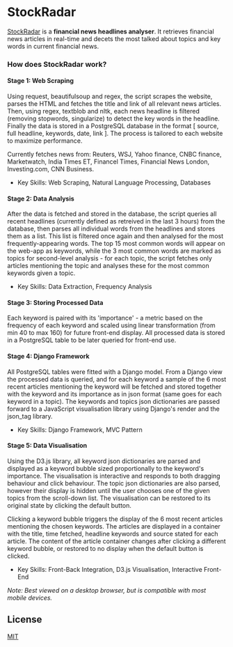 # StockRadar

[StockRadar](https://stockradar.herokuapp.com/) is a **financial news headlines analyser**. It retrieves financial news articles in real-time and decets the most talked about topics and key words in current financial news.



### How does StockRadar work?

#### Stage 1: Web Scraping
Using request, beautifulsoup and regex, the script scrapes the website, parses the HTML and fetches the title and link of all relevant news articles. Then, using regex, textblob and nltk, each news headline is filtered (removing stopwords, singularize) to detect the key words in the headline. Finally the data is stored in a PostgreSQL database in the format [ source, full headline, keywords, date, link ]. The process is tailored to each website to maximize performance.

Currently fetches news from: Reuters, WSJ, Yahoo finance, CNBC finance, Marketwatch, India Times ET, Financel Times, Financial News London, Investing.com, CNN Business.

* Key Skills: Web Scraping, Natural Language Processing, Databases

#### Stage 2: Data Analysis
After the data is fetched and stored in the database, the script queries all recent headlines (currently defined as retreived in the last 3 hours) from the database, then parses all individual words from the headlines and stores them as a list. This list is filtered once again and then analysed for the most frequently-appearing words. The top 15 most common words will appear on the web-app as keywords, while the 3 most common words are marked as topics for second-level analysis - for each topic, the script fetches only articles mentioning the topic and analyses these for the most common keywords given a topic.

* Key Skills: Data Extraction, Frequency Analysis

#### Stage 3: Storing Processed Data

Each keyword is paired with its 'importance' - a metric based on the frequency of each keyword and scaled using linear transformation (from min 40 to max 160) for future front-end display. All processed data is stored in a PostgreSQL table to be later queried for front-end use.

#### Stage 4: Django Framework

All PostgreSQL tables were fitted with a Django model. From a Django view the processed data is queried, and for each keyword a sample of the 6 most recent articles mentioning the keyword will be fetched and stored together with the keyword and its importance as in json format (same goes for each keyword in a topic). The keywords and topics json dictionaries are passed forward to a JavaScript visualisation library using Django's render and the json_tag library.

* Key Skills: Django Framework, MVC Pattern

#### Stage 5: Data Visualisation

Using the D3.js library, all keyword json dictionaries are parsed and displayed as a keyword bubble sized proportionally to the keyword's importance. The visualisation is interactive and responds to both dragging behaviour and click behaviour. The topic json dictionaries are also parsed, however their display is hidden until the user chooses one of the given topics from the scroll-down list. The visualisation can be restored to its original state by clicking the default button.

Clicking a keyword bubble triggers the display of the 6 most recent articles mentioning the chosen keywords. The articles are displayed in a container with the title, time fetched, headline keywords and source stated for each article. The content of the article container changes after clicking a different keyword bubble, or restored to no display when the default button is clicked.

* Key Skills: Front-Back Integration, D3.js Visualisation, Interactive Front-End


*Note: Best viewed on a desktop browser, but is compatible with most mobile devices.*



## License
[MIT](https://choosealicense.com/licenses/mit/)